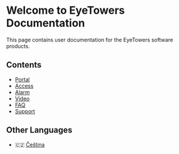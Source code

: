 # Welcome to EyeTowers Documentation

This page contains user documentation for the EyeTowers software products.

## Contents

- [Portal](en/portal.md)
- [Access](en/access.md)
- [Alarm](en/alarm.md)
- [Video](en/video.md)
- [FAQ](en/faq.md)
- [Support](en/support.md)

## Other Languages

- :czech_republic: [Čeština](cs/)
